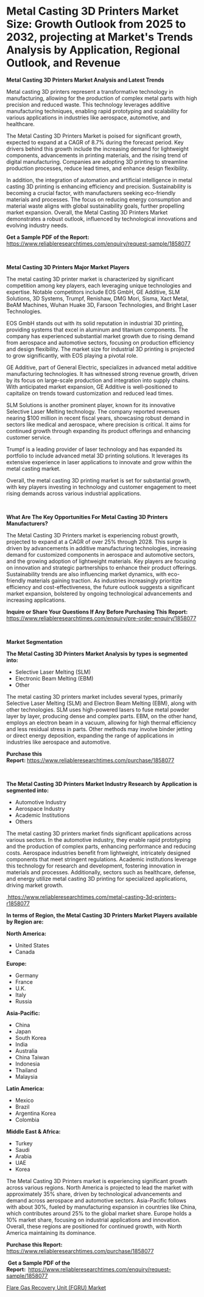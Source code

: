<p><h1>Metal Casting 3D Printers Market Size: Growth Outlook from 2025 to 2032, projecting at Market's Trends Analysis by Application, Regional Outlook, and Revenue</h1></p><p><strong>Metal Casting 3D Printers Market Analysis and Latest Trends</strong></p>
<p><p>Metal casting 3D printers represent a transformative technology in manufacturing, allowing for the production of complex metal parts with high precision and reduced waste. This technology leverages additive manufacturing techniques, enabling rapid prototyping and scalability for various applications in industries like aerospace, automotive, and healthcare. </p><p>The Metal Casting 3D Printers Market is poised for significant growth, expected to expand at a CAGR of 8.7% during the forecast period. Key drivers behind this growth include the increasing demand for lightweight components, advancements in printing materials, and the rising trend of digital manufacturing. Companies are adopting 3D printing to streamline production processes, reduce lead times, and enhance design flexibility.</p><p>In addition, the integration of automation and artificial intelligence in metal casting 3D printing is enhancing efficiency and precision. Sustainability is becoming a crucial factor, with manufacturers seeking eco-friendly materials and processes. The focus on reducing energy consumption and material waste aligns with global sustainability goals, further propelling market expansion. Overall, the Metal Casting 3D Printers Market demonstrates a robust outlook, influenced by technological innovations and evolving industry needs.</p></p>
<p><strong>Get a Sample PDF of the Report:&nbsp;</strong> <a href="https://www.reliableresearchtimes.com/enquiry/request-sample/1858077?utm_campaign=2997&utm_medium=2&utm_source=Github&utm_content=ia&utm_term=12042025&utm_id=metal-casting-3d-printers">https://www.reliableresearchtimes.com/enquiry/request-sample/1858077</a></p>
<p>&nbsp;</p>
<p><strong>Metal Casting 3D Printers Major Market Players</strong></p>
<p><p>The metal casting 3D printer market is characterized by significant competition among key players, each leveraging unique technologies and expertise. Notable competitors include EOS GmbH, GE Additive, SLM Solutions, 3D Systems, Trumpf, Renishaw, DMG Mori, Sisma, Xact Metal, BeAM Machines, Wuhan Huake 3D, Farsoon Technologies, and Bright Laser Technologies.</p><p>EOS GmbH stands out with its solid reputation in industrial 3D printing, providing systems that excel in aluminum and titanium components. The company has experienced substantial market growth due to rising demand from aerospace and automotive sectors, focusing on production efficiency and design flexibility. The market size for industrial 3D printing is projected to grow significantly, with EOS playing a pivotal role.</p><p>GE Additive, part of General Electric, specializes in advanced metal additive manufacturing technologies. It has witnessed strong revenue growth, driven by its focus on large-scale production and integration into supply chains. With anticipated market expansion, GE Additive is well-positioned to capitalize on trends toward customization and reduced lead times.</p><p>SLM Solutions is another prominent player, known for its innovative Selective Laser Melting technology. The company reported revenues nearing $100 million in recent fiscal years, showcasing robust demand in sectors like medical and aerospace, where precision is critical. It aims for continued growth through expanding its product offerings and enhancing customer service.</p><p>Trumpf is a leading provider of laser technology and has expanded its portfolio to include advanced metal 3D printing solutions. It leverages its extensive experience in laser applications to innovate and grow within the metal casting market.</p><p>Overall, the metal casting 3D printing market is set for substantial growth, with key players investing in technology and customer engagement to meet rising demands across various industrial applications.</p></p>
<p>&nbsp;</p>
<p><strong>What Are The Key Opportunities For Metal Casting 3D Printers Manufacturers?</strong></p>
<p><p>The Metal Casting 3D Printers market is experiencing robust growth, projected to expand at a CAGR of over 25% through 2028. This surge is driven by advancements in additive manufacturing technologies, increasing demand for customized components in aerospace and automotive sectors, and the growing adoption of lightweight materials. Key players are focusing on innovation and strategic partnerships to enhance their product offerings. Sustainability trends are also influencing market dynamics, with eco-friendly materials gaining traction. As industries increasingly prioritize efficiency and cost-effectiveness, the future outlook suggests a significant market expansion, bolstered by ongoing technological advancements and increasing applications.</p></p>
<p><strong>Inquire or Share Your Questions If Any Before Purchasing This Report:</strong> <a href="https://www.reliableresearchtimes.com/enquiry/pre-order-enquiry/1858077?utm_campaign=2997&utm_medium=2&utm_source=Github&utm_content=ia&utm_term=12042025&utm_id=metal-casting-3d-printers">https://www.reliableresearchtimes.com/enquiry/pre-order-enquiry/1858077</a></p>
<p>&nbsp;</p>
<p><strong>Market Segmentation</strong></p>
<p><strong>The Metal Casting 3D Printers Market Analysis by types is segmented into:</strong></p>
<p><ul><li>Selective Laser Melting (SLM)</li><li>Electronic Beam Melting (EBM)</li><li>Other</li></ul></p>
<p><p>The metal casting 3D printers market includes several types, primarily Selective Laser Melting (SLM) and Electron Beam Melting (EBM), along with other technologies. SLM uses high-powered lasers to fuse metal powder layer by layer, producing dense and complex parts. EBM, on the other hand, employs an electron beam in a vacuum, allowing for high thermal efficiency and less residual stress in parts. Other methods may involve binder jetting or direct energy deposition, expanding the range of applications in industries like aerospace and automotive.</p></p>
<p><strong>Purchase this Report:&nbsp;</strong><a href="https://www.reliableresearchtimes.com/purchase/1858077?utm_campaign=2997&utm_medium=2&utm_source=Github&utm_content=ia&utm_term=12042025&utm_id=metal-casting-3d-printers">https://www.reliableresearchtimes.com/purchase/1858077</a></p>
<p>&nbsp;</p>
<p><strong>The Metal Casting 3D Printers Market Industry Research by Application is segmented into:</strong></p>
<p><ul><li>Automotive Industry</li><li>Aerospace Industry</li><li>Academic Institutions</li><li>Others</li></ul></p>
<p><p>The metal casting 3D printers market finds significant applications across various sectors. In the automotive industry, they enable rapid prototyping and the production of complex parts, enhancing performance and reducing costs. Aerospace industries benefit from lightweight, intricately designed components that meet stringent regulations. Academic institutions leverage this technology for research and development, fostering innovation in materials and processes. Additionally, sectors such as healthcare, defense, and energy utilize metal casting 3D printing for specialized applications, driving market growth.</p></p>
<p><a href="https://www.reliableresearchtimes.com/metal-casting-3d-printers-r1858077?utm_campaign=2997&utm_medium=2&utm_source=Github&utm_content=ia&utm_term=12042025&utm_id=metal-casting-3d-printers">&nbsp;https://www.reliableresearchtimes.com/metal-casting-3d-printers-r1858077</a></p>
<p><strong>In terms of Region, the Metal Casting 3D Printers Market Players available by Region are:</strong></p>
<p>
    <p> <strong> North America: </strong>
        <ul>
            <li>United States</li>
            <li>Canada</li>
        </ul>
        </p> 
    <p> <strong> Europe: </strong>
        <ul>
            <li>Germany</li>
            <li>France</li>
            <li>U.K.</li>
            <li>Italy</li>
            <li>Russia</li>
        </ul>
        </p> 
    <p> <strong> Asia-Pacific: </strong>
        <ul>
            <li>China</li>
            <li>Japan</li>
            <li>South Korea</li>
            <li>India</li>
            <li>Australia</li>
            <li>China Taiwan</li>
            <li>Indonesia</li>
            <li>Thailand</li>
            <li>Malaysia</li>
        </ul>
        </p> 
    <p> <strong> Latin America: </strong>
        <ul>
            <li>Mexico</li>
            <li>Brazil</li>
            <li>Argentina Korea</li>
            <li>Colombia</li>
        </ul>
        </p> 
    <p> <strong> Middle East & Africa: </strong>
        <ul>
            <li>Turkey</li>
            <li>Saudi</li>
            <li>Arabia</li>
            <li>UAE</li>
            <li>Korea</li>
        </ul>
    </p>
    </p>
<p><p>The Metal Casting 3D Printers market is experiencing significant growth across various regions. North America is projected to lead the market with approximately 35% share, driven by technological advancements and demand across aerospace and automotive sectors. Asia-Pacific follows with about 30%, fueled by manufacturing expansion in countries like China, which contributes around 25% to the global market share. Europe holds a 10% market share, focusing on industrial applications and innovation. Overall, these regions are positioned for continued growth, with North America maintaining its dominance.</p></p>
<p><strong>Purchase this Report: </strong><a href="https://www.reliableresearchtimes.com/purchase/1858077?utm_campaign=2997&utm_medium=2&utm_source=Github&utm_content=ia&utm_term=12042025&utm_id=metal-casting-3d-printers">https://www.reliableresearchtimes.com/purchase/1858077</a></p>
<p>&nbsp;<strong>Get a Sample PDF of the Report:&nbsp;&nbsp;</strong><a href="https://www.reliableresearchtimes.com/enquiry/request-sample/1858077?utm_campaign=2997&utm_medium=2&utm_source=Github&utm_content=ia&utm_term=12042025&utm_id=metal-casting-3d-printers">https://www.reliableresearchtimes.com/enquiry/request-sample/1858077</a></p>
<p><strong></strong></p>
<p><p><a href="https://github.com/zitanebeibit9/Market-Research-Report-List-1/blob/main/flare-gas-recovery-unit-fgru-market.md?utm_campaign=2997&utm_medium=2&utm_source=Github&utm_content=ia&utm_term=12042025&utm_id=metal-casting-3d-printers">Flare Gas Recovery Unit (FGRU) Market</a></p></p>